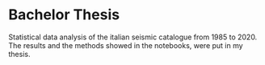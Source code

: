 # Bachelor Thesis
Statistical data analysis of the italian seismic catalogue from 1985 to 2020. The results and the methods showed in the notebooks, were put in my thesis.

